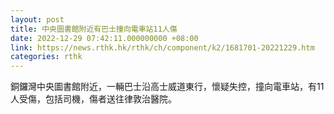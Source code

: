 ```yaml
---
layout: post
title: 中央圖書館附近有巴士撞向電車站11人傷
date: 2022-12-29 07:42:11.000000000 +08:00
link: https://news.rthk.hk/rthk/ch/component/k2/1681701-20221229.htm
categories: rthk
---
```


銅鑼灣中央圖書館附近，一輛巴士沿高士威道東行，懷疑失控，撞向電車站，有11人受傷，包括司機，傷者送往律敦治醫院。
